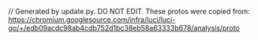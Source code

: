 // Generated by update.py. DO NOT EDIT.
These protos were copied from:
https://chromium.googlesource.com/infra/luci/luci-go/+/edb09acdc98ab4cdb752d1bc38eb58a63333b678/analysis/proto
